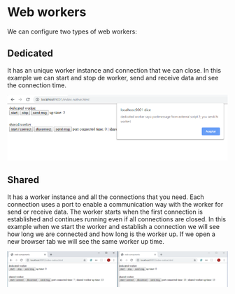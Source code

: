 # Web workers
We can configure two types of web workers:

## Dedicated
It has an unique worker instance and connection that we can close.
In this example we can start and stop de worker, send and receive data and see the connection time.

![dedicated worker](dedicated.PNG "dedicated worker")

## Shared
It has a worker instance and all the connections that you need. Each connection uses a port to enable a communication way with the worker for send or receive data.
The worker starts when the first connection is established and continues running even if all connections are closed.
In this example when we start the worker and establish a connection we will see how long we are connected and how long is the worker up.
If we open a new browser tab we will see the same worker up time.

![shared worker](shared.PNG "shared worker")
